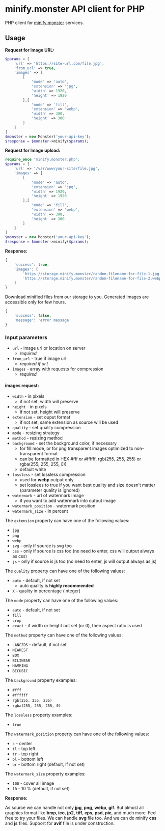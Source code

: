 # minify.monster API client for PHP

PHP client for [minify.monster](https://minify.monster) services.

## Usage

**Request for Image URL:**

````php
$params = [
	'url' => 'https://site-url.com/file.jpg',
	'from_url' => true,
	'images' => [
		[
			'mode' => 'auto',
			'extension' => 'jpg',
			'width' => 1920,
			'height' => 1920
		],[
			'mode' => 'fill',
			'extension' => 'webp',
			'width' => 300,
			'height' => 300
		]
	]
]
$monster = new Monster('your-api-key');
$response = $monster->minify($params);
````
**Request for Image upload:**

````php
require_once 'minify.monster.php';
$params = [
	'url' => '/var/www/your-site/file.jpg',
	'images' => [
		[
			'mode' => 'auto',
			'extension' => 'jpg',
			'width' => 1920,
			'height' => 1920
		],[
			'mode' => 'fill',
			'extension' => 'webp',
			'width' => 300,
			'height' => 300
		]
	]
]
$monster = new Monster('your-api-key');
$response = $monster->minify($params);
````

**Response:**

````js
{
	'success': true,
	'images': [
		'https://storage.minify.monster/random-filename-for-file-1.jpg',
		'https://storage.minify.monster/random-filename-for-file-2.webp'
	]
}
````

Download minified files from our storage to you. Generated images are accessible only for few hours. 

````js
{
	'success': false,
	'message': 'error message'
}
````

### Input parameters

- `url` - image url or location on server
	- *required*
- `from_url` - true if image url
	- *required if `url`*
- `images` - array with requests for compression
	- *required*

#### images request:

- `width` - in pixels
	- if not set, width will preserve
- `height` - in pixels
	- if not set, height will preserve
- `extension` - set ouput format
	- if not set, same extension as source will be used
- `quality` - set quality compression
- `mode` - resizing strategy
- `method` - resizing method
- `background` - set the background color, if necessary
	- for fill mode, or for png transparent images optimized to non-transparent format
	- can be formatted in HEX #fff or #ffffff, rgb(255, 255, 255) or rgba(255, 255, 255, 0))
	- default white
- `lossless` - set lossless compression
	- used for **webp** output only
	- set losslees to true if you want best quality and size doesn't matter (parameter quality is ignored)
- `watermark` - url of watermark image
	- if you want to add watermark into output image
- `watermark_position` - watermark position
- `watermark_size` - in percent

The `extension` property can have one of the following values:

- `jpg`
- `png`
- `webp`
- `svg` - only if source is svg too
- `css` - only if source is css too (no need to enter, css will output always as css)
- `js` - only if source is js too (no need to enter, js will output always as js)

The `quality` property can have one of the following values:

- `auto` - default, if not set
	- auto quality is **highly recommended**
- `X` - quality in percentage (integer)

The `mode` property can have one of the following values:

- `auto` - default, if not set
- `fill`
- `crop`
- `exact` - if width or height not set (or 0), then aspect ratio is used

The `method` property can have one of the following values:

- `LANCZOS` - default, if not set
- `NEAREST`
- `BOX`
- `BILINEAR`
- `HAMMING`
- `BICUBIC`

The `background` property examples:

- `#fff`
- `#ffffff`
- `rgb(255, 255, 255)`
- `rgba(255, 255, 255, 0)`

The `lossless` property examples:

- `true`

The `watermark_position` property can have one of the following values:

- `c` - center
- `tl` - top left
- `tr` - top right
- `bl` - bottom left
- `br` - bottom right (default, if not set)

The `watermark_size` property examples:

- `100` - cover all image
- `10` - 10 % (default, if not set)

**Response:**

As source we can handle not only **jpg**, **png**, **webp**, **gif**. But almost all graphics format like **bmp**, **ico**, **jp2**, **tiff**, **eps**, **psd**, **pic**, and much more. Feel free to try your files.
We can handle **svg** file too.
And we can do minify **css** and **js** files.
Supoort for **avif** file is under construction.
